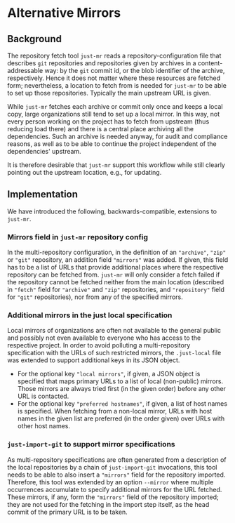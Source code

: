 Alternative Mirrors
===================

Background
----------

The repository fetch tool `just-mr` reads a repository-configuration
file that describes `git` repositories and repositories given by
archives in a content-addressable way: by the `git` commit id, or
the blob identifier of the archive, respectively. Hence it does
not matter where these resources are fetched form; nevertheless,
a location to fetch from is needed for `just-mr` to be able to set
up those repositories. Typically the main upstream URL is given.

While `just-mr` fetches each archive or commit only once and keeps
a local copy, large organizations still tend to set up a local mirror.
In this way, not every person working on the project has to fetch
from upstream (thus reducing load there) and there is a central
place archiving all the dependencies. Such an archive is needed
anyway, for audit and compliance reasons, as well as to be able
to continue the project independent of the dependencies' upstream.

It is therefore desirable that `just-mr` support this workflow while
still clearly pointing out the upstream location, e.g., for updating.

Implementation
--------------

We have introduced the following, backwards-compatible, extensions to
`just-mr`.

### Mirrors field in `just-mr` repository config

In the multi-repository configuration, in the definition of an
`"archive"`, `"zip"` or `"git"` repository, an addition field
`"mirrors"` was added. If given, this field has to be a list
of URLs that provide additional places where the respective
repository can be fetched from. `just-mr` will only consider a fetch
failed if the repository cannot be fetched neither from the main
location (described in `"fetch"` field for `"archive"` and `"zip"`
repositories, and `"repository"` field for `"git"` repositories),
nor from any of the specified mirrors.

### Additional mirrors in the just local specification

Local mirrors of organizations are often not available to the
general public and possibly not even available to everyone who
has access to the respective project. In order to avoid polluting
a multi-repository specification with the URLs of such restricted
mirrors, the `.just-local` file was extended to support additional
keys in its JSON object.

- For the optional key `"local mirrors"`, if given, a JSON object
  is specified that maps primary URLs to a list of local (non-public)
  mirrors. Those mirrors are always tried first (in the given order)
  before any other URL is contacted.
- For the optional key `"preferred hostnames"`, if given, a list of
  host names is specified. When fetching from a non-local mirror, URLs
  with host names in the given list are preferred (in the order
  given) over URLs with other host names.


### `just-import-git` to support mirror specifications

As multi-repository specifications are often generated from a
description of the local repositories by a chain of `just-import-git`
invocations, this tool needs to be able to also insert a `"mirrors"`
field for the repository imported. Therefore, this tool was
extended by an option `--mirror` where multiple occurrences accumulate
to specify additional mirrors for the URL fetched. These mirrors,
if any, form the `"mirrors"` field of the repository imported; they
are not used for the fetching in the import step itself, as the
head commit of the primary URL is to be taken.
